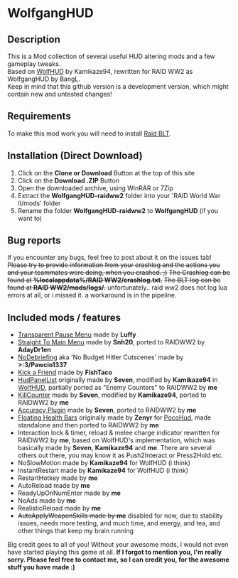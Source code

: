 # WolfgangHUD

## Description

This is a Mod collection of several useful HUD altering mods and a few gameplay tweaks.  
Based on [WolfHUD](https://modworkshop.net/mydownloads.php?action=view_down&did=15901) by Kamikaze94, rewritten for RAID WW2 as WolfgangHUD by BangL.  
Keep in mind that this github version is a development version, which might contain new and untested changes!  

## Requirements

To make this mod work you will need to install [Raid BLT](https://modworkshop.net/mydownloads.php?action=view_down&did=21065).

## Installation (Direct Download)

1. Click on the **Clone or Download** Button at the top of this site
2. Click on the **Download .ZIP** Button
3. Open the downloaded archive, using WinRAR or 7Zip
4. Extract the **WolfgangHUD-raidww2** folder into your 'RAID World War II/mods' folder
5. Rename the folder **WolfgangHUD-raidww2** to **WolfgangHUD** (if you want to)

## Bug reports

If you encounter any bugs, feel free to post about it on the issues tab!
~~Please try to provide information from your crashlog and the actions you and your teammates were doing, when you crashed. ;)~~
~~The Crashlog can be found at **%localappdata%/RAID WW2/crashlog.txt**.~~
~~The BLT log can be found at **RAID WW2/mods/logs/**.~~
unfortunately.. raid ww2 does not log lua errors at all, or i missed it.
a workaround is in the pipeline.

## Included mods / features

* [Transparent Pause Menu](https://modworkshop.net/mydownloads.php?action=view_down&did=21088) made by **Luffy**
* [Straight To Main Menu](https://modworkshop.net/mydownloads.php?action=view_down&did=21405) made by **Snh20**, ported to RAIDWW2 by **AdayDr1en**
* [NoDebriefing](https://modworkshop.net/mydownloads.php?action=view_down&did=21804) aka 'No Budget Hitler Cutscenes' made by **>:3/Pawcio1337**
* [Kick a Friend](https://modworkshop.net/mydownloads.php?action=view_down&did=15175) made by **FishTaco**
* [HudPanelList](https://bitbucket.org/pjal3urb/hudlist/src/) originally made by **Seven**, modified by **Kamikaze94** in [WolfHUD](https://modworkshop.net/mydownloads.php?action=view_down&did=15901), partially ported as "Enemy Counters" to RAIDWW2 by **me**
* [KillCounter](https://bitbucket.org/pjal3urb/customhud/src) made by **Seven**, modified by **Kamikaze94**, ported to RAIDWW2 by **me**
* [Accuracy Plugin](https://bitbucket.org/pjal3urb/customhud/src) made by **Seven**, ported to RAIDWW2 by **me**
* [Floating Health Bars](https://modworkshop.net/mydownloads.php?action=view_down&did=20330) originally made by **Zenyr** for [PocoHud](https://steamcommunity.com/groups/pocomods), made standalone and then ported to RAIDWW2 by **me**
* Interaction lock & timer, reload & melee charge indicator rewritten for RAIDWW2 by **me**, based on WolfHUD's implementation, which was basically made by **Seven**, **Kamikaze94** and **me**. There are several others out there, you may know it as Push2Interact or Press2Hold etc.
* NoSlowMotion made by **Kamikaze94** for WolfHUD (i think)
* InstantRestart made by **Kamikaze94** for WolfHUD (i think)
* RestartHotkey made by **me**
* AutoReload made by **me**
* ReadyUpOnNumEnter made by **me**
* NoAds made by **me**
* RealisticReload made by **me**
* ~~AutoApplyWeaponSkills made by **me**~~ disabled for now, due to stability issues, needs more testing, and much time, and energy, and tea, and other things that keep my brain running

Big credit goes to all of you!
Without your awesome mods, I would not even have started playing this game at all.
**If I forgot to mention you, I'm really sorry.
Please feel free to contact me, so I can credit you, for the awesome stuff you have made :)**
